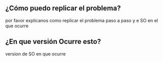 ## ¿Cómo puedo replicar el problema?
por favor explicanos como replicar el problema paso a paso y e SO en el que ocurre

## ¿En que versión Ocurre esto?
version de SO en que ocurre
